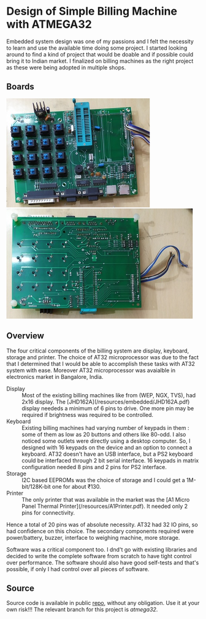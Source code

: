 # Design of Simple Billing Machine with ATMEGA32
Embedded system design was one of my passions and I felt the necessity to learn and use the available time doing some project. I started looking around to find a kind of project that would be doable and if possible could bring it to Indian market. I finalized on billing machines as the right project as these were being adopted in multiple shops.

## Boards
![AT32 Board Front](./at32_b1.jpg) <br>
![AT32 Board Back](./at32_b2.jpg) <br>

## Overview
The four critical components of the billing system are display, keyboard, storage and printer. The choice of AT32 microprocessor was due to the fact that I determined that I would be able to accomplish these tasks with AT32 system with ease. Moreover AT32 microprocessor was avaialble in electronics market in Bangalore, India.
<dl>
  <dt>Display</dt>
  <dd>Most of the existing billing machines like from (WEP, NGX, TVS), had 2x16 display. The [JHD162A](/resources/embedded/JHD162A.pdf) display neededs a minimum of 6 pins to drive. One more pin may be required if brightness was required to be controlled.</dd>

  <dt>Keyboard</dt>
  <dd>Existing billing machines had varying number of keypads in them : some of them as low as 20 buttons and others like 80-odd. I also noticed some outlets  were directly using a desktop computer. So, I designed with 16 keypads on the device and an option to connect a keyboard. AT32 doesn't have an USB interface, but a PS2 keyboard could be interfaced through 2 bit serial interface. 16 keypads in matrix configuration needed 8 pins and 2 pins for PS2 interface.</dd>

  <dt>Storage</dt>
  <dd>I2C based EEPROMs was the choice of storage and I could get a 1M-bit/128K-bit one for about &#x20B9;130.</dd>

  <dt>Printer</dt>
  <dd>The only printer that was available in the market was the [A1 Micro Panel Thermal Printer](/resources/A1Printer.pdf). It needed only 2 pins for connectivity.</dd>
</dl>

Hence a total of 20 pins was of absolute necessity. AT32 had 32 IO pins, so had confidence on this choice. The secondary components required were power/battery, buzzer, interface to weighing machine, more storage.

Software was a critical component too. I dnd't go with existing libraries and decided to write the complete software from scratch to have tight control over performance. The software should also have good self-tests and that's possible, if only I had control over all pieces of software.

## Source
Source code is available in public [repo](https://github.com/narenkn/atmega_biller/tree/atmega32), without any obligation. Use it at your own risk!!! The relevant branch for this project is _atmega32_.